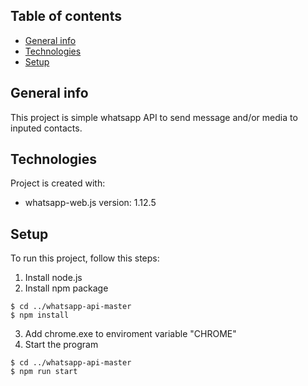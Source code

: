 ﻿## Table of contents
* [General info](#general-info)
* [Technologies](#technologies)
* [Setup](#setup)

## General info
This project is simple whatsapp API to send message and/or media to inputed contacts.
	
## Technologies
Project is created with:
* whatsapp-web.js version: 1.12.5
	
## Setup
To run this project, follow this steps:
1. Install node.js
2. Install npm package
```
$ cd ../whatsapp-api-master
$ npm install
```
3. Add chrome.exe to enviroment variable "CHROME"
4. Start the program
```
$ cd ../whatsapp-api-master
$ npm run start
```
